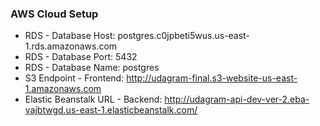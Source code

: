 ### AWS Cloud Setup

- RDS - Database Host: postgres.c0jpbeti5wus.us-east-1.rds.amazonaws.com
- RDS - Database Port: 5432
- RDS - Database Name: postgres
- S3 Endpoint - Frontend: http://udagram-final.s3-website-us-east-1.amazonaws.com
- Elastic Beanstalk URL - Backend: http://udagram-api-dev-ver-2.eba-vajbtwgd.us-east-1.elasticbeanstalk.com/
